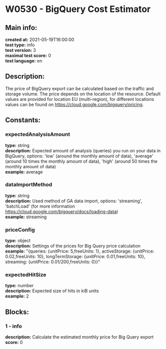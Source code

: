 # W0530 - BigQuery Cost Estimator  
## Main info:  
**created at:** 2021-05-19T16:00:00  
**test type:** info  
**test version:** 3  
**maximal test score:** 0  
**test language:** en  
## Description:  
The price of BigQuery export can be calculated based on the traffic and storage volume. The price depends on the location of the resource. Default values are provided for location EU (multi-region), for different locations values can be found on https://cloud.google.com/bigquery/pricing.  
## Constants:  
### expectedAnalysisAmount
**type:** string  
**description:** Expected amount of analysis (queries) you run on your data in BigQuery, options: 'low' (around the monthly amount of data), 'average' (around 10 times the monthly amount of data), 'high' (around 50 times the monthly amount of data)   
**example:** average  
### dataImportMethod
**type:** string  
**description:** Used method of GA data import, options: 'streaming', 'batchLoad' (for more information https://cloud.google.com/bigquery/docs/loading-data)  
**example:** streaming  
### priceConfig
**type:** object  
**description:** Settings of the prices for Big Query price calculation  
**example:** "{queries: {unitPrice: 5,freeUnits: 1}, activeStorage: {unitPrice: 0.02,freeUnits: 10}, longTermStorage: {unitPrice: 0.01,freeUnits: 10}, streaming: {unitPrice: 0.01/200,freeUnits: 0}}"  
### expectedHitSize
**type:** number  
**description:** Expected size of hits in kiB units  
**example:** 2  
## Blocks:  
### 1 - info
**description:** Calculate the estimated monthly price for Big Query export  
**score:** 0  
